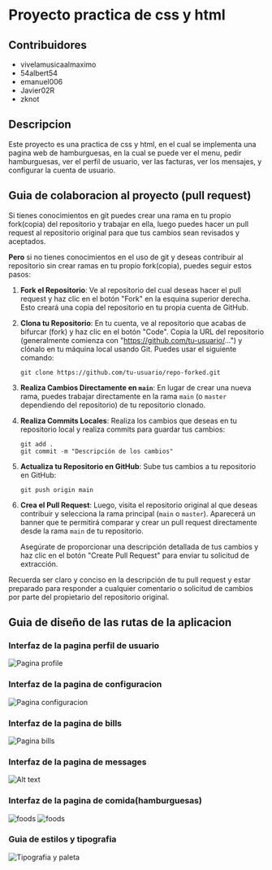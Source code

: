 # Proyecto practica de css y html
## Contribuidores
- vivelamusicaalmaximo
- 54albert54 
- emanuel006
- Javier02R
- zknot
## Descripcion
Este proyecto es una practica de css y html, en el cual se implementa una pagina web de hamburguesas, en la cual se puede ver el menu, pedir hamburguesas, ver el perfil de usuario, ver las facturas, ver los mensajes, y configurar la cuenta de usuario.
## Guia de colaboracion al proyecto (pull request)
Si tienes conocimientos en git puedes crear una rama en tu propio fork(copia) del repositorio y trabajar en ella, luego puedes hacer un pull request al repositorio original para que tus cambios sean revisados y aceptados.

**Pero** si no tienes conocimientos en el uso de git y deseas contribuir al repositorio sin crear ramas en tu propio fork(copia), puedes seguir estos pasos:

1. **Fork el Repositorio**: Ve al repositorio del cual deseas hacer el pull request y haz clic en el botón "Fork" en la esquina superior derecha. Esto creará una copia del repositorio en tu propia cuenta de GitHub.

2. **Clona tu Repositorio**: En tu cuenta, ve al repositorio que acabas de bifurcar (fork) y haz clic en el botón "Code". Copia la URL del repositorio (generalmente comienza con "https://github.com/tu-usuario/...") y clónalo en tu máquina local usando Git. Puedes usar el siguiente comando:

   ```
   git clone https://github.com/tu-usuario/repo-forked.git
   ```

3. **Realiza Cambios Directamente en `main`**: En lugar de crear una nueva rama, puedes trabajar directamente en la rama `main` (o `master` dependiendo del repositorio) de tu repositorio clonado.

4. **Realiza Commits Locales**: Realiza los cambios que deseas en tu repositorio local y realiza commits para guardar tus cambios:

   ```
   git add .
   git commit -m "Descripción de los cambios"
   ```

5. **Actualiza tu Repositorio en GitHub**: Sube tus cambios a tu repositorio en GitHub:

   ```
   git push origin main
   ```

6. **Crea el Pull Request**: Luego, visita el repositorio original al que deseas contribuir y selecciona la rama principal (`main` o `master`). Aparecerá un banner que te permitirá comparar y crear un pull request directamente desde la rama `main` de tu repositorio.

   Asegúrate de proporcionar una descripción detallada de tus cambios y haz clic en el botón "Create Pull Request" para enviar tu solicitud de extracción.

Recuerda ser claro y conciso en la descripción de tu pull request y estar preparado para responder a cualquier comentario o solicitud de cambios por parte del propietario del repositorio original.



## Guia de diseño de las rutas de la aplicacion

### Interfaz de la pagina perfil de usuario
![Pagina profile](guia-ui/image.png)

### Interfaz de la pagina de configuracion
![Pagina configuracion](./guia-ui/settings.png)

### Interfaz de la pagina de bills
![Pagina bills](./guia-ui/bills.png)

### Interfaz de la pagina de messages
![Alt text](./guia-ui/messages.png)

### Interfaz de la pagina de comida(hamburguesas)
![foods](./guia-ui/foods.png)
![foods](./guia-ui/foods-2.png)

### Guia de estilos y tipografia
![Tipografia y paleta](./guia-ui/style-guide.png)